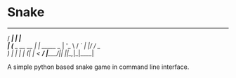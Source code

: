 # Snake

   _____             _        
  / ____|           | |       
 | (___  _ __   __ _| | _____ 
  \___ \| '_ \ / _` | |/ / _ \
  ____) | | | | (_| |   <  __/
 |_____/|_| |_|\__,_|_|\_\___|

A simple python based snake game in command line interface.
